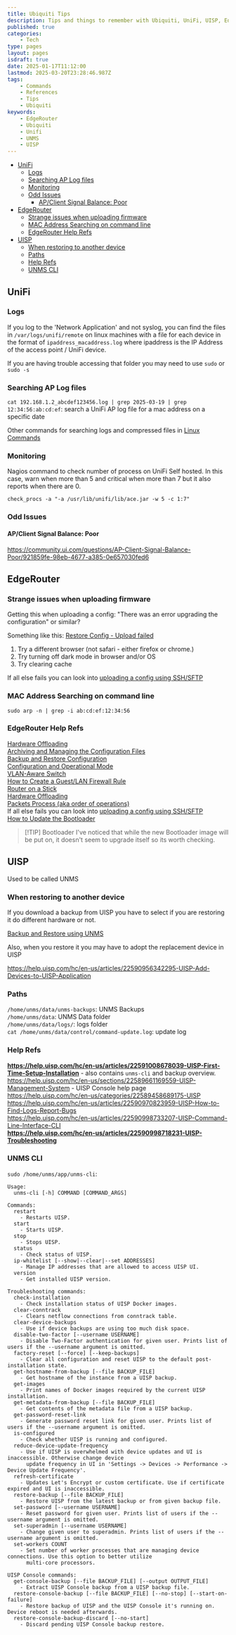 ```yaml
---
title: Ubiquiti Tips
description: Tips and things to remember with Ubiquiti, UniFi, UISP, EdgeRouter systems
published: true
categories:
    - Tech
type: pages
layout: pages
isdraft: true
date: 2025-01-17T11:12:00
lastmod: 2025-03-20T23:28:46.987Z
tags:
    - Commands
    - References
    - Tips
    - Ubiquiti
keywords:
    - EdgeRouter
    - Ubiquiti
    - Unifi
    - UNMS
    - UISP
---
```


<!--- cSpell:words UniFi macaddress UISP UNMS --->
<!--- cSpell:ignore procs --->
<!--- cSpell:disable --->
* [UniFi](#unifi)
  * [Logs](#logs)
  * [Searching AP Log files](#searching-ap-log-files)
  * [Monitoring](#monitoring)
  * [Odd Issues](#odd-issues)
    * [AP/Client Signal Balance: Poor](#apclient-signal-balance-poor)
* [EdgeRouter](#edgerouter)
  * [Strange issues when uploading firmware](#strange-issues-when-uploading-firmware)
  * [MAC Address Searching on command line](#mac-address-searching-on-command-line)
  * [EdgeRouter Help Refs](#edgerouter-help-refs)
* [UISP](#uisp)
  * [When restoring to another device](#when-restoring-to-another-device)
  * [Paths](#paths)
  * [Help Refs](#help-refs)
  * [UNMS CLI](#unms-cli)
<!--- cSpell:enable --->

## UniFi

### Logs

If you log to the 'Network Application' and not syslog, you can find the files in `/var/logs/unifi/remote` on linux machines with a file for each device in the format of `ipaddress_macaddress.log` where ipaddress is the IP Address of the access point / UniFi device.

If you are having trouble accessing that folder you may need to use `sudo` or `sudo -s`

### Searching AP Log files

`cat 192.168.1.2_abcdef123456.log | grep 2025-03-19 | grep 12:34:56:ab:cd:ef`: search a UniFi AP log file for a mac address on a specific date

Other commands for searching logs and compressed files in [Linux Commands](linux-commands.md)

### Monitoring

Nagios command to check number of process on UniFi Self hosted. In this case, warn when more than 5 and critical when more than 7 but it also reports when there are 0.

`check_procs -a "-a /usr/lib/unifi/lib/ace.jar -w 5 -c 1:7"`

### Odd Issues

#### AP/Client Signal Balance: Poor

<https://community.ui.com/questions/AP-Client-Signal-Balance-Poor/921859fe-98eb-4677-a385-0e657030fed6>

## EdgeRouter

### Strange issues when uploading firmware

Getting this when uploading a config: "There was an error upgrading the configuration" or similar?

Something like this: [Restore Config - Upload failed](https://community.ui.com/questions/Restore-Config-Upload-failed/29cab3a5-4220-4d29-a398-e0c624b10260)

1. Try a different browser (not safari - either firefox or chrome.)
2. Try turning off dark mode in browser and/or OS
3. Try clearing cache

If all else fails you can look into [uploading a config using SSH/SFTP](https://help.uisp.com/hc/en-us/articles/22591188157079-EdgeRouter-Archiving-and-Managing-the-Configuration-Files)

### MAC Address Searching on command line

`sudo arp -n | grep -i ab:cd:ef:12:34:56`

### EdgeRouter Help Refs

[Hardware Offloading](https://help.ui.com/hc/en-us/articles/115006567467-EdgeRouter-Hardware-Offloading)\
[Archiving and Managing the Configuration Files](https://help.ui.com/hc/en-us/articles/204960084)\
[Backup and Restore Configuration](https://help.ui.com/hc/en-us/articles/360002535514)\
[Configuration and Operational Mode](https://help.ui.com/hc/en-us/articles/204960094-EdgeRouter-Configuration-and-Operational-Mode)\
[VLAN-Aware Switch](https://help.ui.com/hc/en-us/articles/115012700967)\
[How to Create a Guest/LAN Firewall Rule](https://help.ui.com/hc/en-us/articles/218889067)\
[Router on a Stick](https://help.ui.com/hc/en-us/articles/204959444-EdgeRouter-Router-on-a-Stick)\
[Hardware Offloading](https://help.ui.com/hc/en-us/articles/115006567467-EdgeRouter-Hardware-Offloading)\
[Packets Process (aka order of operations)](https://help.ui.com/hc/en-us/articles/204976664-EdgeRouter-Packets-Processing)\
If all else fails you can look into [uploading a config using SSH/SFTP](https://help.uisp.com/hc/en-us/articles/22591188157079-EdgeRouter-Archiving-and-Managing-the-Configuration-Files)\
[How to Update the Bootloader](https://help.uisp.com/hc/en-us/articles/22591243829911-EdgeRouter-How-to-Update-the-Bootloader)

> [!TIP] Bootloader
> I've noticed that while the new Bootloader image will be put on, it doesn't seem to upgrade itself so its worth checking.

## UISP

Used to be called UNMS

### When restoring to another device

If you download a backup from UISP you have to select if you are restoring it do different hardware or not.

[Backup and Restore using UNMS](https://help.uisp.com/hc/en-us/articles/22591243898519-EdgeRouter-Backup-and-Restore-Configuration#3)

Also, when you restore it you may have to adopt the replacement device in UISP

<https://help.uisp.com/hc/en-us/articles/22590956342295-UISP-Add-Devices-to-UISP-Application>

### Paths

`/home/unms/data/unms-backups`: UNMS Backups\
`/home/unms/data`: UNMS Data folder\
`/home/unms/data/logs/`: logs folder\
`cat /home/unms/data/control/command-update.log`: update log

### Help Refs

**<https://help.uisp.com/hc/en-us/articles/22591008678039-UISP-First-Time-Setup-Installation>** - also contains `unms-cli` and backup overview.\
<https://help.uisp.com/hc/en-us/sections/22589661169559-UISP-Management-System> - UISP Console help page\
<https://help.uisp.com/hc/en-us/categories/22589458689175-UISP>\
<https://help.uisp.com/hc/en-us/articles/22590970823959-UISP-How-to-Find-Logs-Report-Bugs>\
<https://help.uisp.com/hc/en-us/articles/22590998733207-UISP-Command-Line-Interface-CLI>\
**<https://help.uisp.com/hc/en-us/articles/22590998718231-UISP-Troubleshooting>**

### UNMS CLI

`sudo /home/unms/app/unms-cli`:

```text
Usage:
  unms-cli [-h] COMMAND [COMMAND_ARGS]

Commands:
  restart
    - Restarts UISP.
  start
    - Starts UISP.
  stop
    - Stops UISP.
  status
    - Check status of UISP.
  ip-whitelist [--show|--clear|--set ADDRESSES]
    - Manage IP addresses that are allowed to access UISP UI.
  version
    - Get installed UISP version.

Troubleshooting commands:
  check-installation
    - Check installation status of UISP Docker images.
  clear-conntrack
    - Clears netflow connections from conntrack table.
  clear-device-backups
    - Use if device backups are using too much disk space.
  disable-two-factor [--username USERNAME]
    - Disable Two-Factor authentication for given user. Prints list of users if the --username argument is omitted.
  factory-reset [--force] [--keep-backups]
    - Clear all configuration and reset UISP to the default post-installation state.
  get-hostname-from-backup [--file BACKUP_FILE]
    - Get hostname of the instance from a UISP backup.
  get-images
    - Print names of Docker images required by the current UISP installation.
  get-metadata-from-backup [--file BACKUP_FILE]
    - Get contents of the metadata file from a UISP backup.
  get-password-reset-link
    - Generate password reset link for given user. Prints list of users if the --username argument is omitted.
  is-configured
    - Check whether UISP is running and configured.
  reduce-device-update-frequency
    - Use if UISP is overwhelmed with device updates and UI is inaccessible. Otherwise change device
      update frequency in UI in 'Settings -> Devices -> Performance -> Device Update Frequency'.
  refresh-certificate
    - Updates Let's Encrypt or custom certificate. Use if certificate expired and UI is inaccessible.
  restore-backup [--file BACKUP_FILE]
    - Restore UISP from the latest backup or from given backup file.
  set-password [--username USERNAME]
    - Reset password for given user. Prints list of users if the --username argument is omitted.
  set-superadmin [--username USERNAME]
    - Change given user to superadmin. Prints list of users if the --username argument is omitted.
  set-workers COUNT
    - Set number of worker processes that are managing device connections. Use this option to better utilize
      multi-core processors.

UISP Console commands:
  get-console-backup [--file BACKUP_FILE] [--output OUTPUT_FILE]
    - Extract UISP Console backup from a UISP backup file.
  restore-console-backup [--file BACKUP_FILE] [--no-stop] [--start-on-failure]
    - Restore backup of UISP and the UISP Console it's running on. Device reboot is needed afterwards.
  restore-console-backup-discard [--no-start]
    - Discard pending UISP Console backup restore.
```
